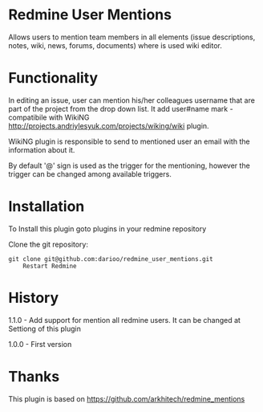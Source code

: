 Redmine User Mentions
================

Allows users to mention team members in all elements (issue descriptions, notes, wiki, news, forums, documents) where is used wiki editor.

Functionality
==============
In editing an issue, user can mention his/her colleagues username that are part of the project from the drop down list.
It add user#name mark - compatibile with WikiNG http://projects.andriylesyuk.com/projects/wiking/wiki plugin.

WikiNG plugin is responsible to send to mentioned user an email with the information about it.

By default '@' sign is used as the trigger for the mentioning, however the trigger can be changed among available triggers.

Installation
==============
To Install this plugin goto plugins in your redmine repository

Clone the git repository: 

	git clone git@github.com:darioo/redmine_user_mentions.git
        Restart Redmine
       
History
========

1.1.0 - Add support for mention all redmine users. It can be changed at Settiong of this plugin

1.0.0 - First version
        
Thanks
======
This plugin is based on https://github.com/arkhitech/redmine_mentions 

